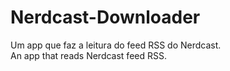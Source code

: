 # Nerdcast-Downloader

Um app que faz a leitura do feed RSS do Nerdcast. <br>
An app that reads Nerdcast feed RSS.
